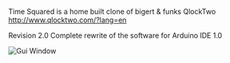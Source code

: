 Time Squared is a home built clone of bigert & funks QlockTwo
http://www.qlocktwo.com/?lang=en

Revision 2.0
Complete rewrite of the software for Arduino IDE 1.0


![Gui Window](https://github.com/spudstud/TimeSquared/raw/master/lib/timesquared1.png)
